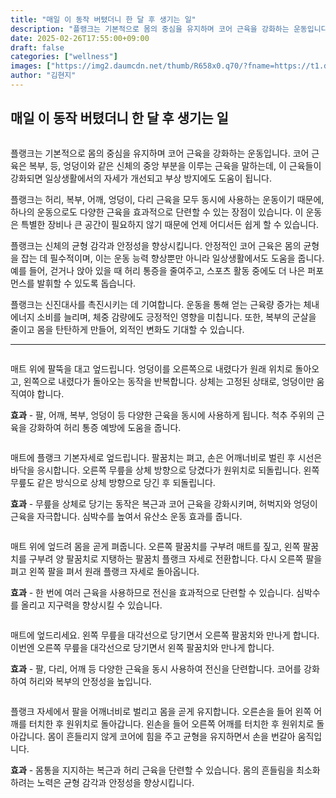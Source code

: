 ```yaml
---
title: "매일 이 동작 버텼더니 한 달 후 생기는 일"
description: "플랭크는 기본적으로 몸의 중심을 유지하며 코어 근육을 강화하는 운동입니다. 코어 근육은 복부, 등, 엉덩이와 같은 신체의 중앙 부분을 이루는 근육을 말하는데, 이 근육들이 강화되면 일상생활에서의 자세가 개선되고 부상 방지에도 도움이 됩니다."
date: 2025-02-26T17:55:00+09:00
draft: false
categories: ["wellness"]
images: ["https://img2.daumcdn.net/thumb/R658x0.q70/?fname=https://t1.daumcdn.net/news/202411/10/tenbody/20241110173002432tgjd.jpg", "https://t1.daumcdn.net/news/202411/10/tenbody/20241110173002724pxej.gif", "https://t1.daumcdn.net/news/202411/10/tenbody/20241110173003067ivpd.gif", "https://t1.daumcdn.net/news/202411/10/tenbody/20241110173003384fgys.gif", "https://t1.daumcdn.net/news/202411/10/tenbody/20241110173003744ykdr.gif"]
author: "김현지"
---
```


<h2 >매일 이 동작 버텼더니 한 달 후 생기는 일</h2> <figure ><img src="https://img2.daumcdn.net/thumb/R658x0.q70/?fname=https://t1.daumcdn.net/news/202411/10/tenbody/20241110173002432tgjd.jpg" alt=""/></figure> <p>플랭크는 기본적으로 몸의 중심을 유지하며 코어 근육을 강화하는 운동입니다. 코어 근육은 복부, 등, 엉덩이와 같은 신체의 중앙 부분을 이루는 근육을 말하는데, 이 근육들이 강화되면 일상생활에서의 자세가 개선되고 부상 방지에도 도움이 됩니다.</p> <p>플랭크는 허리, 복부, 어깨, 엉덩이, 다리 근육을 모두 동시에 사용하는 운동이기 때문에, 하나의 운동으로도 다양한 근육을 효과적으로 단련할 수 있는 장점이 있습니다. 이 운동은 특별한 장비나 큰 공간이 필요하지 않기 때문에 언제 어디서든 쉽게 할 수 있습니다.</p> <p>플랭크는 신체의 균형 감각과 안정성을 향상시킵니다. 안정적인 코어 근육은 몸의 균형을 잡는 데 필수적이며, 이는 운동 능력 향상뿐만 아니라 일상생활에서도 도움을 줍니다. 예를 들어, 걷거나 앉아 있을 때 허리 통증을 줄여주고, 스포츠 활동 중에도 더 나은 퍼포먼스를 발휘할 수 있도록 돕습니다.</p> <p>플랭크는 신진대사를 촉진시키는 데 기여합니다. 운동을 통해 얻는 근육량 증가는 체내 에너지 소비를 늘리며, 체중 감량에도 긍정적인 영향을 미칩니다. 또한, 복부의 군살을 줄이고 몸을 탄탄하게 만들어, 외적인 변화도 기대할 수 있습니다.</p> <hr /> <figure ><img src="https://t1.daumcdn.net/news/202411/10/tenbody/20241110173002724pxej.gif" alt=""/></figure> <p>매트 위에 팔뚝을 대고 엎드립니다. 엉덩이를 오른쪽으로 내렸다가 원래 위치로 돌아오고, 왼쪽으로 내렸다가 돌아오는 동작을 반복합니다. 상체는 고정된 상태로, 엉덩이만 움직여야 합니다.</p> <p><strong>효과</strong> - 팔, 어깨, 복부, 엉덩이 등 다양한 근육을 동시에 사용하게 됩니다. 척추 주위의 근육을 강화하여 허리 통증 예방에 도움을 줍니다.</p> <figure ><img src="https://t1.daumcdn.net/news/202411/10/tenbody/20241110173003067ivpd.gif" alt=""/></figure> <p>매트에 플랭크 기본자세로 엎드립니다. 팔꿈치는 펴고, 손은 어깨너비로 벌린 후 시선은 바닥을 응시합니다. 오른쪽 무릎을 상체 방향으로 당겼다가 원위치로 되돌립니다. 왼쪽 무릎도 같은 방식으로 상체 방향으로 당긴 후 되돌립니다.</p> <p><strong>효과</strong> - 무릎을 상체로 당기는 동작은 복근과 코어 근육을 강화시키며, 허벅지와 엉덩이 근육을 자극합니다. 심박수를 높여서 유산소 운동 효과를 줍니다.</p> <figure ><img src="https://t1.daumcdn.net/news/202411/10/tenbody/20241110173003384fgys.gif" alt=""/></figure> <p>매트 위에 엎드려 몸을 곧게 펴줍니다. 오른쪽 팔꿈치를 구부려 매트를 짚고, 왼쪽 팔꿈치를 구부려 양 팔꿈치로 지탱하는 팔꿈치 플랭크 자세로 전환합니다. 다시 오른쪽 팔을 펴고 왼쪽 팔을 펴서 원래 플랭크 자세로 돌아옵니다.</p> <p><strong>효과</strong> - 한 번에 여러 근육을 사용하므로 전신을 효과적으로 단련할 수 있습니다. 심박수를 올리고 지구력을 향상시킬 수 있습니다.</p> <figure ><img src="https://t1.daumcdn.net/news/202411/10/tenbody/20241110173003744ykdr.gif" alt=""/></figure> <p>매트에 엎드리세요. 왼쪽 무릎을 대각선으로 당기면서 오른쪽 팔꿈치와 만나게 합니다. 이번엔 오른쪽 무릎을 대각선으로 당기면서 왼쪽 팔꿈치와 만나게 합니다.</p> <p><strong>효과</strong> - 팔, 다리, 어깨 등 다양한 근육을 동시 사용하여 전신을 단련합니다. 코어를 강화하여 허리와 복부의 안정성을 높입니다.</p> <figure ><img src="https://t1.daumcdn.net/news/202411/10/tenbody/20241110173004008jmiz.gif" alt=""/></figure> <p>플랭크 자세에서 팔을 어깨너비로 벌리고 몸을 곧게 유지합니다. 오른손을 들어 왼쪽 어깨를 터치한 후 원위치로 돌아갑니다. 왼손을 들어 오른쪽 어깨를 터치한 후 원위치로 돌아갑니다. 몸이 흔들리지 않게 코어에 힘을 주고 균형을 유지하면서 손을 번갈아 움직입니다.</p> <p><strong>효과</strong> - 몸통을 지지하는 복근과 허리 근육을 단련할 수 있습니다. 몸의 흔들림을 최소화하려는 노력은 균형 감각과 안정성을 향상시킵니다.</p>